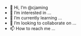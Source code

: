 - 👋 Hi, I’m @cjaming
- 👀 I’m interested in ...
- 🌱 I’m currently learning ...
- 💞️ I’m looking to collaborate on ...
- 📫 How to reach me ...

<!---
cjaming/cjaming is a ✨ special ✨ repository because its `README.md` (this file) appears on your GitHub profile.
You can click the Preview link to take a look at your changes.
--->
